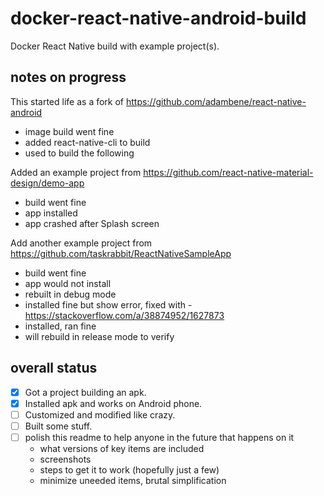 # docker-react-native-android-build
Docker React Native build with example project(s).

## notes on progress
This started life as a fork of https://github.com/adambene/react-native-android
  - image build went fine
  - added react-native-cli to build
  - used to build the following

Added an example project from https://github.com/react-native-material-design/demo-app  
  - build went fine
  - app installed
  - app crashed after Splash screen

Add another example project from https://github.com/taskrabbit/ReactNativeSampleApp
  - build went fine
  - app would not install
  - rebuilt in debug mode
  - installed fine but show error, fixed with - https://stackoverflow.com/a/38874952/1627873
  - installed, ran fine
  - will rebuild in release mode to verify

## overall status
- [X] Got a project building an apk.
- [X] Installed apk and works on Android phone.
- [ ] Customized and modified like crazy.   
- [ ] Built some stuff.
- [ ] polish this readme to help anyone in the future that happens on it
  - what versions of key items are included
  - screenshots
  - steps to get it to work (hopefully just a few)
  - minimize uneeded items, brutal simplification
